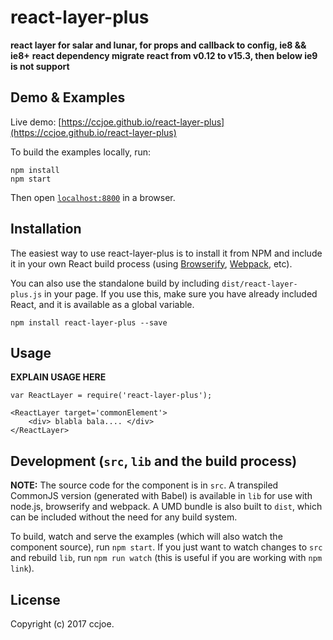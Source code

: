 # react-layer-plus

__react layer for salar and lunar, for props and callback to config, ie8 && ie8+__
__react dependency migrate react from v0.12 to v15.3, then below ie9 is not support__

## Demo & Examples

Live demo: [https://ccjoe.github.io/react-layer-plus](https://ccjoe.github.io/react-layer-plus)

To build the examples locally, run:

```
npm install
npm start
```

Then open [`localhost:8800`](http://localhost:8800) in a browser.


## Installation

The easiest way to use react-layer-plus is to install it from NPM and include it in your own React build process (using [Browserify](http://browserify.org), [Webpack](http://webpack.github.io/), etc).

You can also use the standalone build by including `dist/react-layer-plus.js` in your page. If you use this, make sure you have already included React, and it is available as a global variable.

```
npm install react-layer-plus --save
```

## Usage

__EXPLAIN USAGE HERE__

```
var ReactLayer = require('react-layer-plus');

<ReactLayer target='commonElement'>
    <div> blabla bala.... </div>
</ReactLayer>
```

## Development (`src`, `lib` and the build process)

**NOTE:** The source code for the component is in `src`. A transpiled CommonJS version (generated with Babel) is available in `lib` for use with node.js, browserify and webpack. A UMD bundle is also built to `dist`, which can be included without the need for any build system.

To build, watch and serve the examples (which will also watch the component source), run `npm start`. If you just want to watch changes to `src` and rebuild `lib`, run `npm run watch` (this is useful if you are working with `npm link`).

## License


Copyright (c) 2017 ccjoe.
